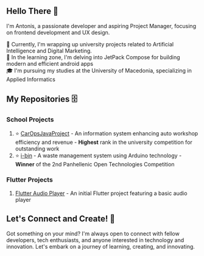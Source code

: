 ## Hello There 👋

I'm Antonis, a passionate developer and aspiring Project Manager, focusing on frontend development and UX design.

🚧 Currently, I'm wrapping up university projects related to Artificial Intelligence and Digital Marketing.<br>
🌱 In the learning zone, I'm delving into JetPack Compose for building modern and efficient android apps<br>
🎓 I'm pursuing my studies at the University of Macedonia, specializing in Applied Informatics<br>

## My Repositories 🗄️

### School Projects

1. ⭐ [CarOpsJavaProject](https://github.com/TonyGnk/CarOpsJavaProject) - An information system enhancing auto workshop efficiency and revenue - **Highest** rank in the university competition for outstanding work
2. ⭐ [i-bin](https://github.com/TonyGnk/i-bin) - A waste management system using Arduino technology - **Winner** of the 2nd Panhellenic Open Technologies Competition

### Flutter Projects

1. [Flutter Audio Player](https://github.com/TonyGnk/Basic-Music-Player-with-Flutter) - An initial Flutter project featuring a basic audio player

## Let's Connect and Create! 🚀

Got something on your mind? I'm always open to connect with fellow developers, tech enthusiasts, and anyone interested in technology and innovation. Let's embark on a journey of learning, creating, and innovating.
